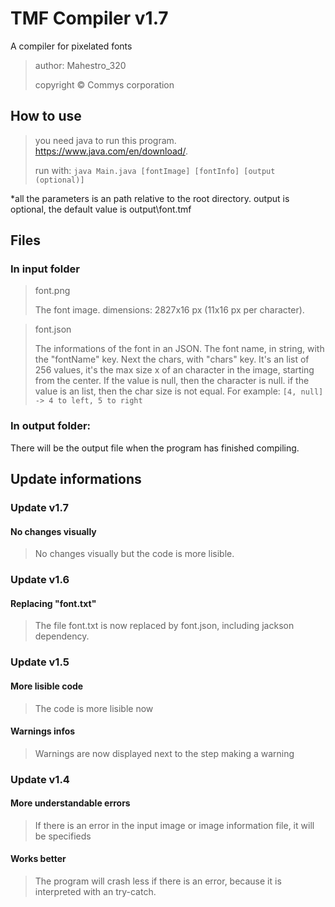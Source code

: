 # TMF Compiler v1.7
A compiler for pixelated fonts

> author: Mahestro_320
> 
> copyright © Commys corporation

## How to use
> you need java to run this program. https://www.java.com/en/download/.
> 
> run with: ```java Main.java [fontImage] [fontInfo] [output (optional)]```

*all the parameters is an path relative to the root directory.
output is optional, the default value is output\font.tmf


## Files
### In input folder
> font.png
> 
> The font image.
> dimensions: 2827x16 px (11x16 px per character).


> font.json
> 
> The informations of the font in an JSON.
> The font name, in string, with the "fontName" key. Next the chars, with "chars" key. It's an list of 256 values, it's the max size x of an character in the image, starting from the center. If the value is null, then the character is null. if the value is an list, then the char size is not equal. For example: ```[4, null] -> 4 to left, 5 to right```

### In output folder:
There will be the output file when the program has finished compiling.

## Update informations
### Update v1.7
#### No changes visually
> No changes visually but the code is more lisible.

### Update v1.6
#### Replacing "font.txt"
> The file font.txt is now replaced by font.json, including jackson dependency.

### Update v1.5
#### More lisible code
> The code is more lisible now

#### Warnings infos
> Warnings are now displayed next to the step making a warning

### Update v1.4
#### More understandable errors
> If there is an error in the input image or image information file, it will be specifieds

#### Works better
> The program will crash less if there is an error, because it is interpreted with an try-catch.

